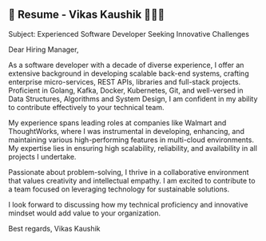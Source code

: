 ## 💼 Resume - Vikas Kaushik 👨🏻‍💻

Subject: Experienced Software Developer Seeking Innovative Challenges

Dear Hiring Manager,

As a software developer with a decade of diverse experience, I offer an extensive background in developing scalable back-end systems, crafting enterprise micro-services, REST APIs, libraries and full-stack projects. Proficient in Golang, Kafka, Docker, Kubernetes, Git, and well-versed in Data Structures, Algorithms and System Design, I am confident in my ability to contribute effectively to your technical team.

My experience spans leading roles at companies like Walmart and ThoughtWorks, where I was instrumental in developing, enhancing, and maintaining various high-performing features in multi-cloud environments. My expertise lies in ensuring high scalability, reliability, and availability in all projects I undertake.

Passionate about problem-solving, I thrive in a collaborative environment that values creativity and intellectual empathy. I am excited to contribute to a team focused on leveraging technology for sustainable solutions.

I look forward to discussing how my technical proficiency and innovative mindset would add value to your organization.

Best regards,
Vikas Kaushik
